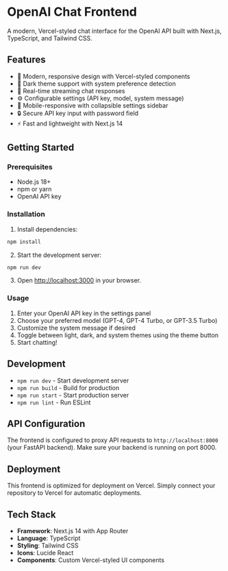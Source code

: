 # OpenAI Chat Frontend

A modern, Vercel-styled chat interface for the OpenAI API built with Next.js, TypeScript, and Tailwind CSS.

## Features

- 🎨 Modern, responsive design with Vercel-styled components
- 🌙 Dark theme support with system preference detection
- 💬 Real-time streaming chat responses
- ⚙️ Configurable settings (API key, model, system message)
- 📱 Mobile-responsive with collapsible settings sidebar
- 🔒 Secure API key input with password field
- ⚡ Fast and lightweight with Next.js 14

## Getting Started

### Prerequisites

- Node.js 18+ 
- npm or yarn
- OpenAI API key

### Installation

1. Install dependencies:
```bash
npm install
```

2. Start the development server:
```bash
npm run dev
```

3. Open [http://localhost:3000](http://localhost:3000) in your browser.

### Usage

1. Enter your OpenAI API key in the settings panel
2. Choose your preferred model (GPT-4, GPT-4 Turbo, or GPT-3.5 Turbo)
3. Customize the system message if desired
4. Toggle between light, dark, and system themes using the theme button
5. Start chatting!

## Development

- `npm run dev` - Start development server
- `npm run build` - Build for production
- `npm run start` - Start production server
- `npm run lint` - Run ESLint

## API Configuration

The frontend is configured to proxy API requests to `http://localhost:8000` (your FastAPI backend). Make sure your backend is running on port 8000.

## Deployment

This frontend is optimized for deployment on Vercel. Simply connect your repository to Vercel for automatic deployments.

## Tech Stack

- **Framework**: Next.js 14 with App Router
- **Language**: TypeScript
- **Styling**: Tailwind CSS
- **Icons**: Lucide React
- **Components**: Custom Vercel-styled UI components